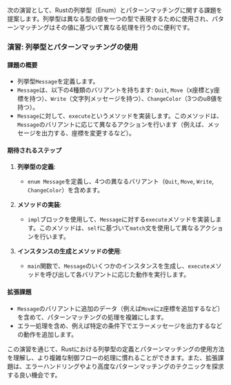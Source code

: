 次の演習として、Rustの列挙型（Enum）とパターンマッチングに関する課題を提案します。列挙型は異なる型の値を一つの型で表現するために使用され、パターンマッチングはその値に基づいて異なる処理を行うのに便利です。

### 演習: 列挙型とパターンマッチングの使用

#### 課題の概要
- 列挙型`Message`を定義します。
- `Message`は、以下の4種類のバリアントを持ちます: `Quit`, `Move`（x座標とy座標を持つ）、`Write`（文字列メッセージを持つ）、`ChangeColor`（3つのu8値を持つ）。
- `Message`に対して、`execute`というメソッドを実装します。このメソッドは、`Message`のバリアントに応じて異なるアクションを行います（例えば、メッセージを出力する、座標を変更するなど）。

#### 期待されるステップ
1. **列挙型の定義**:
   - `enum Message`を定義し、4つの異なるバリアント（`Quit`, `Move`, `Write`, `ChangeColor`）を含めます。

2. **メソッドの実装**:
   - `impl`ブロックを使用して、`Message`に対する`execute`メソッドを実装します。このメソッドは、`self`に基づいて`match`文を使用して異なるアクションを行います。

3. **インスタンスの生成とメソッドの使用**:
   - `main`関数で、`Message`のいくつかのインスタンスを生成し、`execute`メソッドを呼び出して各バリアントに応じた動作を実行します。

#### 拡張課題
- `Message`のバリアントに追加のデータ（例えば`Move`にz座標を追加するなど）を含めて、パターンマッチングの処理を複雑にします。
- エラー処理を含め、例えば特定の条件下でエラーメッセージを出力するなどの動作を追加します。

この演習を通じて、Rustにおける列挙型の定義とパターンマッチングの使用方法を理解し、より複雑な制御フローの処理に慣れることができます。また、拡張課題は、エラーハンドリングやより高度なパターンマッチングのテクニックを探求する良い機会です。